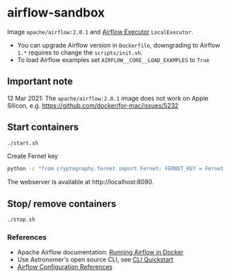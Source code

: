 # airflow-sandbox
Image `apache/airflow:2.0.1`
and [Airflow Executor](https://airflow.apache.org/docs/stable/executor/index.html) `LocalExecutor`.
- You can upgrade Airflow version in `Dockerfile`, downgrading to Airflow `1.*` requires to change the `scripts/init.sh`.  
- To load Airflow examples set `AIRFLOW__CORE__LOAD_EXAMPLES` to `True`

## Important note
12 Mar 2021: The `apache/airflow:2.0.1` image does not work on Apple Silicon, e.g. https://github.com/docker/for-mac/issues/5232

## Start containers
```sh
./start.sh
```

Create Fernet key
```sh
python -c "from cryptography.fernet import Fernet; FERNET_KEY = Fernet.generate_key().decode(); print(FERNET_KEY)"
```

The webserver is available at http://localhost:8080.

## Stop/ remove containers
```sh
./stop.sh
```

### References
- Apache Airflow documentation: [Running Airflow in Docker](https://airflow.apache.org/docs/apache-airflow/stable/start/docker.html)
- Use Astronomer's open source CLI, see [CLI Quickstart](https://www.astronomer.io/docs/cloud/stable/develop/cli-quickstart)
- [Airflow Configuration References](https://airflow.apache.org/docs/stable/configurations-ref.html)
